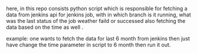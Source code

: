 here, in this repo consists python script which is responsible for fetching a data from jenkins api for jenkins job, with in which branch is it running, what was the last status of the job weather faild or successed also fetching the data based on the time as well .

example:
one wants to fetch the data for last 6 month from jenkins then just have change the time parameter in script to 6 month then run it out.

